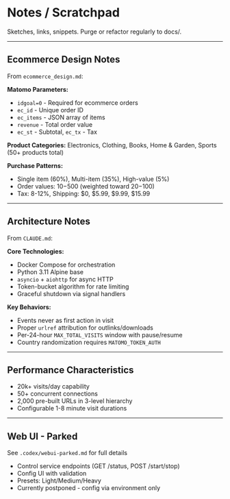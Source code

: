 # Notes / Scratchpad

Sketches, links, snippets. Purge or refactor regularly to docs/.

---

## Ecommerce Design Notes
From `ecommerce_design.md`:

**Matomo Parameters:**
- `idgoal=0` - Required for ecommerce orders
- `ec_id` - Unique order ID
- `ec_items` - JSON array of items
- `revenue` - Total order value
- `ec_st` - Subtotal, `ec_tx` - Tax

**Product Categories:**
Electronics, Clothing, Books, Home & Garden, Sports (50+ products total)

**Purchase Patterns:**
- Single item (60%), Multi-item (35%), High-value (5%)
- Order values: $10-$500 (weighted toward $20-$100)
- Tax: 8-12%, Shipping: $0, $5.99, $9.99, $15.99

---

## Architecture Notes
From `CLAUDE.md`:

**Core Technologies:**
- Docker Compose for orchestration
- Python 3.11 Alpine base
- `asyncio` + `aiohttp` for async HTTP
- Token-bucket algorithm for rate limiting
- Graceful shutdown via signal handlers

**Key Behaviors:**
- Events never as first action in visit
- Proper `urlref` attribution for outlinks/downloads
- Per-24-hour `MAX_TOTAL_VISITS` window with pause/resume
- Country randomization requires `MATOMO_TOKEN_AUTH`

---

## Performance Characteristics
- 20k+ visits/day capability
- 50+ concurrent connections
- 2,000 pre-built URLs in 3-level hierarchy
- Configurable 1-8 minute visit durations

---

## Web UI - Parked
See `.codex/webui-parked.md` for full details
- Control service endpoints (GET /status, POST /start/stop)
- Config UI with validation
- Presets: Light/Medium/Heavy
- Currently postponed - config via environment only
